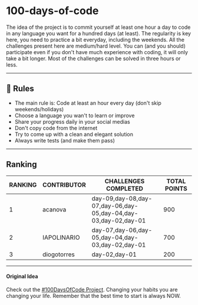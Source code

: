 # 100-days-of-code

The idea of the project is to commit yourself at least one hour a day to code in any language you want for a hundred days (at least). The regularity is key here, you need to practice a bit everyday, including the weekends.
All the challenges present here are medium/hard level. You can (and you should) participate even if you don't have much experience with coding, it will only take a bit longer.
Most of the challenges can be solved in three hours or less.

---

## 🚩 Rules

- The main rule is: Code at least an hour every day (don't skip weekends/holidays)
- Choose a language you wan't to learn or improve
- Share your progress daily in your social medias
- Don't copy code from the internet
- Try to come up with a clean and elegant solution
- Always write tests (and make them pass)

---

## Ranking

| RANKING | CONTRIBUTOR | CHALLENGES COMPLETED                                           | TOTAL POINTS |
| ------- | ----------- | -------------------------------------------------------------- | ------------ |
| 1       | acanova     | day-09,day-08,day-07,day-06,day-05,day-04,day-03,day-02,day-01 | 900          |
| 2       | IAPOLINARIO | day-07,day-06,day-05,day-04,day-03,day-02,day-01               | 700          |
| 3       | diogotorres | day-02,day-01                                                  | 200          |

---

#### Original Idea

Check out the [#100DaysOfCode Project](https://www.100daysofcode.com/). Changing your habits you are changing your life. Remember that the best time to start is always NOW.
